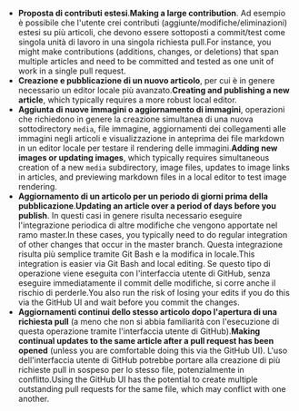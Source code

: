 - <span data-ttu-id="11de2-101">**Proposta di contributi estesi**.</span><span class="sxs-lookup"><span data-stu-id="11de2-101">**Making a large contribution**.</span></span> <span data-ttu-id="11de2-102">Ad esempio è possibile che l'utente crei contributi (aggiunte/modifiche/eliminazioni) estesi su più articoli, che devono essere sottoposti a commit/test come singola unità di lavoro in una singola richiesta pull.</span><span class="sxs-lookup"><span data-stu-id="11de2-102">For instance, you might make contributions (additions, changes, or deletions) that span multiple articles and need to be committed and tested as one unit of work in a single pull request.</span></span> 
 - <span data-ttu-id="11de2-103">**Creazione e pubblicazione di un nuovo articolo**, per cui è in genere necessario un editor locale più avanzato.</span><span class="sxs-lookup"><span data-stu-id="11de2-103">**Creating and publishing a new article**, which typically requires a more robust local editor.</span></span> 
 - <span data-ttu-id="11de2-104">**Aggiunta di nuove immagini o aggiornamento di immagini**, operazioni che richiedono in genere la creazione simultanea di una nuova sottodirectory `media`, file immagine, aggiornamenti dei collegamenti alle immagini negli articoli e visualizzazione in anteprima dei file markdown in un editor locale per testare il rendering delle immagini.</span><span class="sxs-lookup"><span data-stu-id="11de2-104">**Adding new images or updating images**, which typically requires simultaneous creation of a new `media` subdirectory, image files, updates to image links in articles, and previewing markdown files in a local editor to test image rendering.</span></span>
 - <span data-ttu-id="11de2-105">**Aggiornamento di un articolo per un periodo di giorni prima della pubblicazione**.</span><span class="sxs-lookup"><span data-stu-id="11de2-105">**Updating an article over a period of days before you publish**.</span></span> <span data-ttu-id="11de2-106">In questi casi in genere risulta necessario eseguire l'integrazione periodica di altre modifiche che vengono apportate nel ramo master.</span><span class="sxs-lookup"><span data-stu-id="11de2-106">In these cases, you typically need to do regular integration of other changes that occur in the master branch.</span></span> <span data-ttu-id="11de2-107">Questa integrazione risulta più semplice tramite Git Bash e la modifica in locale.</span><span class="sxs-lookup"><span data-stu-id="11de2-107">This integration is easier via Git Bash and local editing.</span></span> <span data-ttu-id="11de2-108">Se questo tipo di operazione viene eseguita con l'interfaccia utente di GitHub, senza eseguire immediatamente il commit delle modifiche, si corre anche il rischio di perderle.</span><span class="sxs-lookup"><span data-stu-id="11de2-108">You also run the risk of losing your edits if you do this via the GitHub UI and wait before you commit the changes.</span></span>
 - <span data-ttu-id="11de2-109">**Aggiornamenti continui dello stesso articolo dopo l'apertura di una richiesta pull** (a meno che non si abbia familiarità con l'esecuzione di questa operazione tramite l'interfaccia utente di GitHub).</span><span class="sxs-lookup"><span data-stu-id="11de2-109">**Making continual updates to the same article after a pull request has been opened** (unless you are comfortable doing this via the GitHub UI).</span></span> <span data-ttu-id="11de2-110">L'uso dell'interfaccia utente di GitHub potrebbe portare alla creazione di più richieste pull in sospeso per lo stesso file, potenzialmente in conflitto.</span><span class="sxs-lookup"><span data-stu-id="11de2-110">Using the GitHub UI has the potential to create multiple outstanding pull requests for the same file, which may conflict with one another.</span></span> 